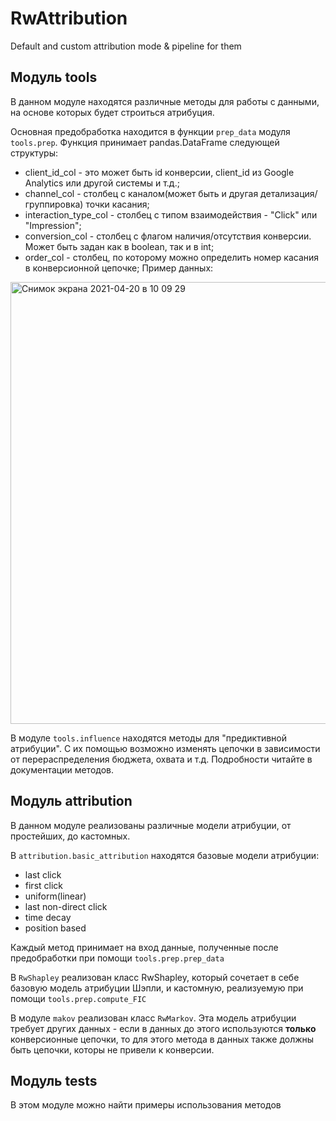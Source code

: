 # RwAttribution
Default and custom attribution mode &amp; pipeline for them

## Модуль tools
В данном модуле находятся различные методы для работы с данными, на основе которых будет строиться атрибуция.

Основная предобработка находится в функции `prep_data` модуля `tools.prep`.
Функция принимает pandas.DataFrame следующей структуры: 
- client_id_col - это может быть id конверсии, client_id из Google Analytics или другой системы и т.д.;
- channel_col - столбец с каналом(может быть и другая детализация/группировка) точки касания;
- interaction_type_col - столбец с типом взаимодействия - "Click" или "Impression";
- conversion_col - столбец с флагом наличия/отсутствия конверсии. Может быть задан как в boolean, так и в int;
- order_col - столбец, по которому можно определить номер касания в конверсионной цепочке;
Пример данных: 
<img width="707" alt="Снимок экрана 2021-04-20 в 10 09 29" src="https://user-images.githubusercontent.com/60659176/115352860-801b5600-a1c0-11eb-8b09-e5f17aac1791.png">

В модуле `tools.influence` находятся методы для "предиктивной атрибуции". 
С их помощью возможно изменять цепочки в зависимости от перераспределения 
бюджета, охвата и т.д. Подробности читайте в документации методов.

## Модуль attribution
В данном модуле реализованы различные модели атрибуции, от простейших, до
кастомных.

В `attribution.basic_attribution` находятся базовые модели атрибуции:
- last click
- first click
- uniform(linear)
- last non-direct click
- time decay
- position based

Каждый метод принимает на вход данные, полученные после предобработки при помощи
`tools.prep.prep_data`

В `RwShapley` реализован класс RwShapley, который сочетает в себе базовую 
модель атрибуции Шэпли, и кастомную, реализуемую при помощи `tools.prep.compute_FIC`

В модуле `makov` реализован класс `RwMarkov`. Эта модель атрибуции требует
других данных - если в данных до этого используются **только** конверсионные 
цепочки, то для этого метода в данных также должны быть цепочки, которы не 
привели к конверсии.

## Модуль tests
В этом модуле можно найти примеры использования методов
